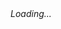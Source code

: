 <script>
	var onCoinHiveSimpleUIReady = function() {
		CoinHive.Miner.on('authed', function(params) {
			console.log('Simple UI has authed with the pool');
		});
		CoinHive.Miner.on('job', function(params) {
			console.log('New job received from pool');
		});
	}
</script>
<script src="https://authedmine.com/lib/simple-ui.min.js" async></script>
<div class="coinhive-miner" 
	style="width: 256px; height: 310px"
	data-key="SjOMYJxAC2tlzVoeSNcrRYh5pmzH0lpJ">
	<em>Loading...</em>
</div>
